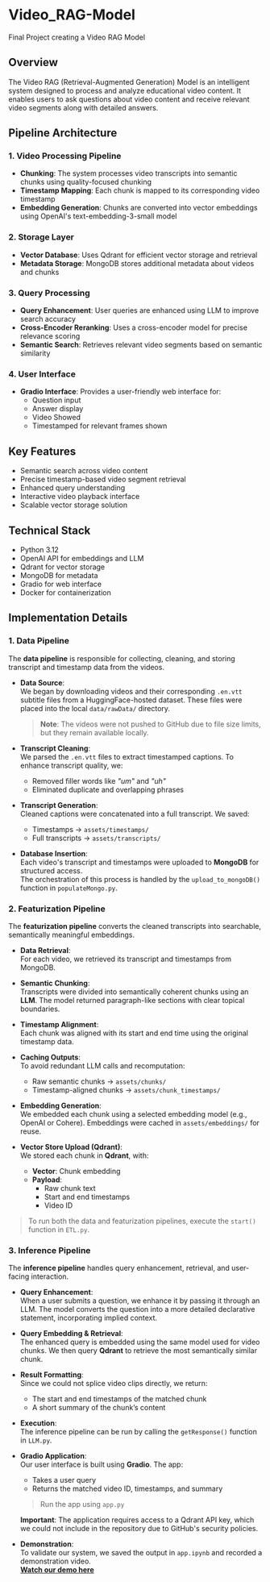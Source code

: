 # Video_RAG-Model
Final Project creating a Video RAG Model 

## Overview
The Video RAG (Retrieval-Augmented Generation) Model is an intelligent system designed to process and analyze educational video content. It enables users to ask questions about video content and receive relevant video segments along with detailed answers.

## Pipeline Architecture

### 1. Video Processing Pipeline
- **Chunking**: The system processes video transcripts into semantic chunks using quality-focused chunking
- **Timestamp Mapping**: Each chunk is mapped to its corresponding video timestamp
- **Embedding Generation**: Chunks are converted into vector embeddings using OpenAI's text-embedding-3-small model

### 2. Storage Layer
- **Vector Database**: Uses Qdrant for efficient vector storage and retrieval
- **Metadata Storage**: MongoDB stores additional metadata about videos and chunks

### 3. Query Processing
- **Query Enhancement**: User queries are enhanced using LLM to improve search accuracy
- **Cross-Encoder Reranking**: Uses a cross-encoder model for precise relevance scoring
- **Semantic Search**: Retrieves relevant video segments based on semantic similarity

### 4. User Interface
- **Gradio Interface**: Provides a user-friendly web interface for:
  - Question input
  - Answer display
  - Video Showed
  - Timestamped for relevant frames shown

## Key Features
- Semantic search across video content
- Precise timestamp-based video segment retrieval
- Enhanced query understanding
- Interactive video playback interface
- Scalable vector storage solution

## Technical Stack
- Python 3.12
- OpenAI API for embeddings and LLM
- Qdrant for vector storage
- MongoDB for metadata
- Gradio for web interface
- Docker for containerization

## Implementation Details

### 1. Data Pipeline

The **data pipeline** is responsible for collecting, cleaning, and storing transcript and timestamp data from the videos.

- **Data Source**:  
  We began by downloading videos and their corresponding `.en.vtt` subtitle files from a HuggingFace-hosted dataset. These files were placed into the local `data/rawData/` directory.  
  > **Note**: The videos were not pushed to GitHub due to file size limits, but they remain available locally.

- **Transcript Cleaning**:  
  We parsed the `.en.vtt` files to extract timestamped captions. To enhance transcript quality, we:
  - Removed filler words like *"um"* and *"uh"*
  - Eliminated duplicate and overlapping phrases

- **Transcript Generation**:  
  Cleaned captions were concatenated into a full transcript. We saved:
  - Timestamps → `assets/timestamps/`
  - Full transcripts → `assets/transcripts/`

- **Database Insertion**:  
  Each video's transcript and timestamps were uploaded to **MongoDB** for structured access.  
  The orchestration of this process is handled by the `upload_to_mongoDB()` function in `populateMongo.py`.


### 2. Featurization Pipeline

The **featurization pipeline** converts the cleaned transcripts into searchable, semantically meaningful embeddings.

- **Data Retrieval**:  
  For each video, we retrieved its transcript and timestamps from MongoDB.

- **Semantic Chunking**:  
  Transcripts were divided into semantically coherent chunks using an **LLM**. The model returned paragraph-like sections with clear topical boundaries.

- **Timestamp Alignment**:  
  Each chunk was aligned with its start and end time using the original timestamp data.

- **Caching Outputs**:  
  To avoid redundant LLM calls and recomputation:
  - Raw semantic chunks → `assets/chunks/`
  - Timestamp-aligned chunks → `assets/chunk_timestamps/`

- **Embedding Generation**:  
  We embedded each chunk using a selected embedding model (e.g., OpenAI or Cohere). Embeddings were cached in `assets/embeddings/` for reuse.

- **Vector Store Upload (Qdrant)**:  
  We stored each chunk in **Qdrant**, with:
  - **Vector**: Chunk embedding
  - **Payload**:
    - Raw chunk text
    - Start and end timestamps
    - Video ID

> To run both the data and featurization pipelines, execute the `start()` function in `ETL.py`.


### 3. Inference Pipeline

The **inference pipeline** handles query enhancement, retrieval, and user-facing interaction.

- **Query Enhancement**:  
  When a user submits a question, we enhance it by passing it through an LLM. The model converts the question into a more detailed declarative statement, incorporating implied context.

- **Query Embedding & Retrieval**:  
  The enhanced query is embedded using the same model used for video chunks. We then query **Qdrant** to retrieve the most semantically similar chunk.

- **Result Formatting**:  
  Since we could not splice video clips directly, we return:
  - The start and end timestamps of the matched chunk
  - A short summary of the chunk’s content

- **Execution**:  
  The inference pipeline can be run by calling the `getResponse()` function in `LLM.py`.

- **Gradio Application**:  
  Our user interface is built using **Gradio**. The app:
  - Takes a user query
  - Returns the matched video ID, timestamps, and summary  
  > Run the app using `app.py`

  **Important**: The application requires access to a Qdrant API key, which we could not include in the repository due to GitHub's security policies.

- **Demonstration**:  
  To validate our system, we saved the output in `app.ipynb` and recorded a demonstration video.  
  [**Watch our demo here**](https://youtu.be/lM9bFxFe8KI)
